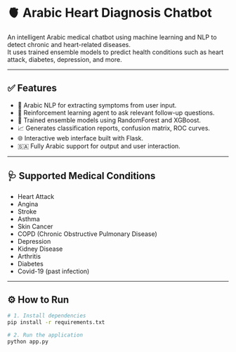 # 🫀 Arabic Heart Diagnosis Chatbot

An intelligent Arabic medical chatbot using machine learning and NLP to detect chronic and heart-related diseases.  
It uses trained ensemble models to predict health conditions such as heart attack, diabetes, depression, and more.

---

## ✅ Features

- 🧠 Arabic NLP for extracting symptoms from user input.
- 🤖 Reinforcement learning agent to ask relevant follow-up questions.
- 🧪 Trained ensemble models using RandomForest and XGBoost.
- 📈 Generates classification reports, confusion matrix, ROC curves.
- 🌐 Interactive web interface built with Flask.
- 🇸🇦 Fully Arabic support for output and user interaction.

---

## 🩺 Supported Medical Conditions

- Heart Attack  
- Angina  
- Stroke  
- Asthma  
- Skin Cancer  
- COPD (Chronic Obstructive Pulmonary Disease)  
- Depression  
- Kidney Disease  
- Arthritis  
- Diabetes  
- Covid-19 (past infection)

---

## ⚙️ How to Run

```bash
# 1. Install dependencies
pip install -r requirements.txt

# 2. Run the application
python app.py
